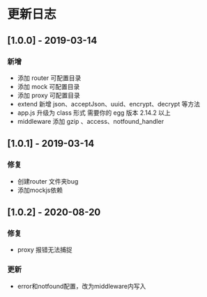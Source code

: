 # 更新日志

## [1.0.0] - 2019-03-14
### 新增
* 添加 router 可配置目录
* 添加 mock 可配置目录
* 添加 proxy 可配置目录
* extend 新增 json、acceptJson、uuid、encrypt、decrypt 等方法
* app.js 升级为 class 形式 需要你的 egg 版本 2.14.2 以上
* middleware 添加 gzip 、access、notfound_handler

## [1.0.1] - 2019-03-14
### 修复
* 创建router 文件夹bug
* 添加mockjs依赖

## [1.0.2] - 2020-08-20
### 修复
* proxy 报错无法捕捉
### 更新
* error和notfound配置，改为middleware内写入

